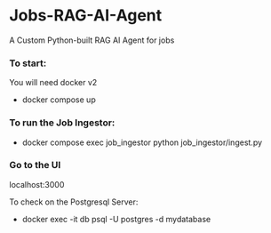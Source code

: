 # Jobs-RAG-AI-Agent
A Custom Python-built RAG AI Agent for jobs

### To start:
You will need docker v2 

-   docker compose up


### To run the Job Ingestor:
-   docker compose exec job_ingestor python job_ingestor/ingest.py


### Go to the UI
localhost:3000



To check on the Postgresql Server: 
-   docker exec -it db psql -U postgres -d mydatabase

